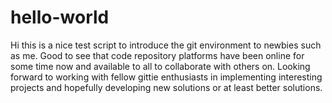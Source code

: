 # hello-world
Hi this is a nice test script to introduce the git environment to newbies such as me.
Good to see that code repository platforms have been online for some time now and available to all to collaborate with others on.
Looking forward to working with fellow gittie enthusiasts in implementing interesting projects and hopefully developing new solutions
or at least better solutions.
